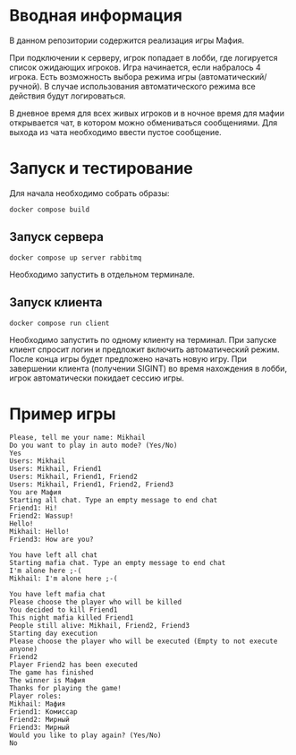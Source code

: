 # Вводная информация

В данном репозитории содержится реализация игры Мафия.

При подключении к серверу, игрок попадает в лобби, где логируется список ожидающих игроков. Игра начинается, если набралось 4 игрока. Есть возможность выбора режима игры (автоматический/ручной). В случае использования автоматического режима все действия будут логироваться.

В дневное время для всех живых игроков и в ночное время для мафии открывается чат, в котором можно обмениваться сообщениями. Для выхода из чата необходимо ввести пустое сообщение.

# Запуск и тестирование

Для начала необходимо собрать образы:

```
docker compose build
```

## Запуск сервера

```
docker compose up server rabbitmq
```

Необходимо запустить в отдельном терминале.

## Запуск клиента

```
docker compose run client
```

Необходимо запустить по одному клиенту на терминал. При запуске клиент спросит логин и предложит включить автоматический режим. После конца игры будет предложено начать новую игру. При завершении клиента (получении SIGINT) во время нахождения в лобби, игрок автоматически покидает сессию игры.


# Пример игры

```
Please, tell me your name: Mikhail
Do you want to play in auto mode? (Yes/No)
Yes
Users: Mikhail
Users: Mikhail, Friend1
Users: Mikhail, Friend1, Friend2
Users: Mikhail, Friend1, Friend2, Friend3
You are Мафия
Starting all chat. Type an empty message to end chat
Friend1: Hi!
Friend2: Wassup!
Hello!
Mikhail: Hello!
Friend3: How are you?

You have left all chat
Starting mafia chat. Type an empty message to end chat
I'm alone here ;-(
Mikhail: I'm alone here ;-(

You have left mafia chat
Please choose the player who will be killed
You decided to kill Friend1
This night mafia killed Friend1
People still alive: Mikhail, Friend2, Friend3
Starting day execution
Please choose the player who will be executed (Empty to not execute anyone)
Friend2
Player Friend2 has been executed
The game has finished
The winner is Мафия
Thanks for playing the game!
Player roles:
Mikhail: Мафия
Friend1: Комиссар
Friend2: Мирный
Friend3: Мирный
Would you like to play again? (Yes/No)
No
```